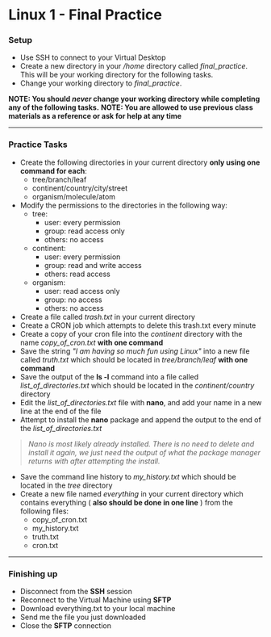 # Linux 1 - Final Practice

### Setup

- Use SSH to connect to your Virtual Desktop
- Create a new directory in your */home* directory called *final_practice*. This will be your working directory for the following tasks.
- Change your working directory to *final_practice*. 



**NOTE: You should *never* change your working directory while completing any of the following tasks.**
**NOTE: You are allowed to use previous class materials as a reference or ask for help at any time**

----

### Practice Tasks

- Create the following directories in your current directory **only using one command for each**:
  - tree/branch/leaf
  - continent/country/city/street
  - organism/molecule/atom
- Modify the permissions to the directories in the following way:
  - tree:
    - user: every permission
    - group: read access only
    - others: no access
  - continent:
    - user: every permission
    - group: read and write access
    - others: read access
  - organism:
    - user: read access only
    - group: no access
    - others: no access
- Create a file called *trash.txt* in your current directory
- Create a CRON job which attempts to delete this trash.txt every minute
- Create a copy of your cron file into the *continent* directory with the name *copy_of_cron.txt* **with one command**
- Save the string *"I am having so much fun using Linux"* into a new file called *truth.txt* which should be located in *tree/branch/leaf* **with one command**
- Save the output of the **ls -l** command into a file called *list_of_directories.txt* which should be located in the *continent/country* directory
- Edit the *list_of_directories.txt* file with **nano**, and add your name in a new line at the end of the file 
- Attempt to install the **nano** package and append the output to the end of the *list_of_directories.txt*

>  *Nano is most likely already installed. There is no need to delete and install it again, we just need the output of what the package manager returns with after attempting the install.* 

- Save the command line history to *my_history.txt* which should be located in the *tree* directory
- Create a new file named *everything* in your current directory which contains everything ( **also should be done in one line** ) from the following files:
  - copy_of_cron.txt
  - my_history.txt
  - truth.txt
  - cron.txt

----

### Finishing up

- Disconnect from the **SSH** session
- Reconnect to the Virtual Machine using **SFTP**
- Download everything.txt to your local machine
- Send me  the file you just downloaded
- Close the **SFTP** connection
